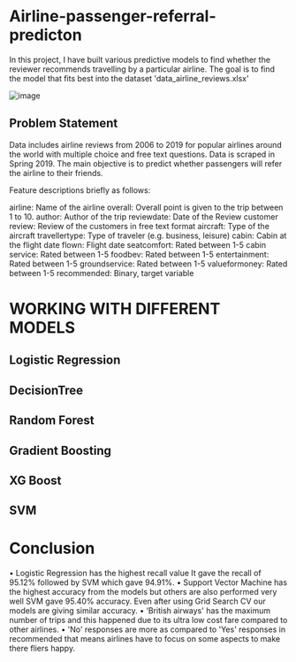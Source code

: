 # Airline-passenger-referral-predicton

In this project, I have built various predictive models to find whether the reviewer recommends travelling by a particular airline. The goal is to find the model that fits best into the dataset 'data_airline_reviews.xlsx'



![image](https://user-images.githubusercontent.com/95841292/179391482-33640d94-84b5-4c81-8e8f-cbf2d6eec59b.png)




## Problem Statement
Data includes airline reviews from 2006 to 2019 for popular airlines around the world with multiple choice and free text questions. Data is scraped in Spring 2019. The main objective is to predict whether passengers will refer the airline to their friends.

Feature descriptions briefly as follows:

airline: Name of the airline
overall: Overall point is given to the trip between 1 to 10.
author: Author of the trip
reviewdate: Date of the Review
customer review: Review of the customers in free text format
aircraft: Type of the aircraft
travellertype: Type of traveler (e.g. business, leisure)
cabin: Cabin at the flight
date flown: Flight date
seatcomfort: Rated between 1-5
cabin service: Rated between 1-5
foodbev: Rated between 1-5
entertainment: Rated between 1-5
groundservice: Rated between 1-5
valueformoney: Rated between 1-5
recommended: Binary, target variable


# WORKING WITH DIFFERENT MODELS

## Logistic Regression
## DecisionTree
## Random Forest
## Gradient Boosting
## XG Boost
## SVM

# Conclusion

•	Logistic Regression has the highest recall value It gave the recall of 95.12% followed by SVM which gave 94.91%.
•	Support Vector Machine has the highest accuracy from the models but others are also performed very well SVM gave 95.40% accuracy. Even after using Grid Search CV our models are giving similar accuracy.
•	‘British airways' has the maximum number of trips and this happened due to its ultra low cost fare compared to other airlines.
•	'No' responses are more as compared to 'Yes' responses in recommended that means airlines have to focus on some aspects to make there fliers happy.

